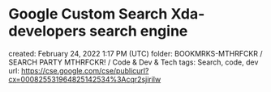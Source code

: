 # Google Custom Search Xda-developers search engine

created: February 24, 2022 1:17 PM (UTC)
folder: BOOKMRKS-MTHRFCKR / SEARCH PARTY MTHRFCKR! / Code & Dev & Tech
tags: Search, code, dev
url: https://cse.google.com/cse/publicurl?cx=000825531964825142534%3Acqr2sjirilw